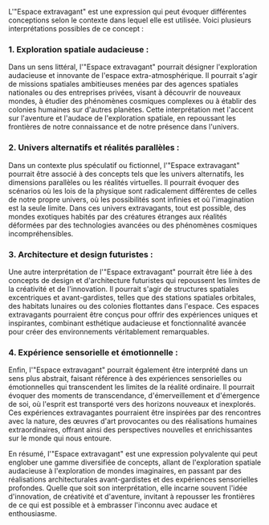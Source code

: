 L'"Espace extravagant" est une expression qui peut évoquer différentes conceptions selon le contexte dans lequel elle est utilisée. Voici plusieurs interprétations possibles de ce concept :

### 1. Exploration spatiale audacieuse :
Dans un sens littéral, l'"Espace extravagant" pourrait désigner l'exploration audacieuse et innovante de l'espace extra-atmosphérique. Il pourrait s'agir de missions spatiales ambitieuses menées par des agences spatiales nationales ou des entreprises privées, visant à découvrir de nouveaux mondes, à étudier des phénomènes cosmiques complexes ou à établir des colonies humaines sur d'autres planètes. Cette interprétation met l'accent sur l'aventure et l'audace de l'exploration spatiale, en repoussant les frontières de notre connaissance et de notre présence dans l'univers.

### 2. Univers alternatifs et réalités parallèles :
Dans un contexte plus spéculatif ou fictionnel, l'"Espace extravagant" pourrait être associé à des concepts tels que les univers alternatifs, les dimensions parallèles ou les réalités virtuelles. Il pourrait évoquer des scénarios où les lois de la physique sont radicalement différentes de celles de notre propre univers, où les possibilités sont infinies et où l'imagination est la seule limite. Dans ces univers extravagants, tout est possible, des mondes exotiques habités par des créatures étranges aux réalités déformées par des technologies avancées ou des phénomènes cosmiques incompréhensibles.

### 3. Architecture et design futuristes :
Une autre interprétation de l'"Espace extravagant" pourrait être liée à des concepts de design et d'architecture futuristes qui repoussent les limites de la créativité et de l'innovation. Il pourrait s'agir de structures spatiales excentriques et avant-gardistes, telles que des stations spatiales orbitales, des habitats lunaires ou des colonies flottantes dans l'espace. Ces espaces extravagants pourraient être conçus pour offrir des expériences uniques et inspirantes, combinant esthétique audacieuse et fonctionnalité avancée pour créer des environnements véritablement remarquables.

### 4. Expérience sensorielle et émotionnelle :
Enfin, l'"Espace extravagant" pourrait également être interprété dans un sens plus abstrait, faisant référence à des expériences sensorielles ou émotionnelles qui transcendent les limites de la réalité ordinaire. Il pourrait évoquer des moments de transcendance, d'émerveillement et d'émergence de soi, où l'esprit est transporté vers des horizons nouveaux et inexplorés. Ces expériences extravagantes pourraient être inspirées par des rencontres avec la nature, des œuvres d'art provocantes ou des réalisations humaines extraordinaires, offrant ainsi des perspectives nouvelles et enrichissantes sur le monde qui nous entoure.

En résumé, l'"Espace extravagant" est une expression polyvalente qui peut englober une gamme diversifiée de concepts, allant de l'exploration spatiale audacieuse à l'exploration de mondes imaginaires, en passant par des réalisations architecturales avant-gardistes et des expériences sensorielles profondes. Quelle que soit son interprétation, elle incarne souvent l'idée d'innovation, de créativité et d'aventure, invitant à repousser les frontières de ce qui est possible et à embrasser l'inconnu avec audace et enthousiasme.